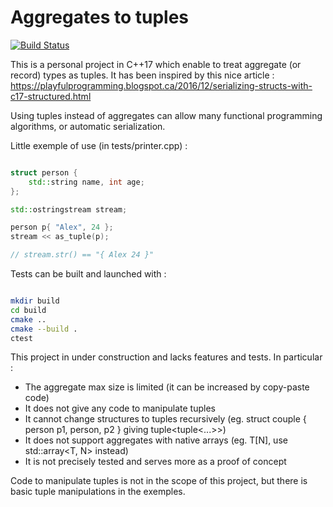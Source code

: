 
# Aggregates to tuples

[![Build Status](https://travis-ci.org/Dwarfobserver/AggregatesToTuples.svg?branch=master)](https://travis-ci.org/Dwarfobserver/AggregatesToTuples)

This is a personal project in C++17 which enable to treat aggregate (or record) types as tuples.
It has been inspired by this nice article : https://playfulprogramming.blogspot.ca/2016/12/serializing-structs-with-c17-structured.html

Using tuples instead of aggregates can allow many functional programming algorithms, or automatic serialization.

Little exemple of use (in tests/printer.cpp) :

```cpp

struct person {
    std::string name, int age;
};

std::ostringstream stream;

person p{ "Alex", 24 };
stream << as_tuple(p);

// stream.str() == "{ Alex 24 }"

```

Tests can be built and launched with :

```bash

mkdir build
cd build
cmake ..
cmake --build .
ctest

```

This project in under construction and lacks features and tests.
In particular :

 - The aggregate max size is limited (it can be increased by copy-paste code)
 - It does not give any code to manipulate tuples
 - It cannot change structures to tuples recursively (eg. struct couple { person p1, person, p2 } giving tuple<tuple<...>>)
 - It does not support aggregates with native arrays (eg. T[N], use std::array<T, N> instead)
 - It is not precisely tested and serves more as a proof of concept

Code to manipulate tuples is not in the scope of this project, but there is basic tuple manipulations in the exemples.

